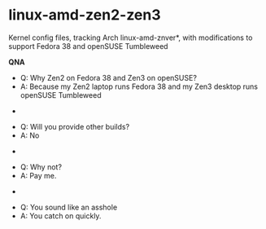 # linux-amd-zen2-zen3
Kernel config files, tracking Arch linux-amd-znver*, with modifications to support Fedora 38 and openSUSE Tumbleweed


____QNA____
* Q: Why Zen2 on Fedora 38 and Zen3 on openSUSE?
* A: Because my Zen2 laptop runs Fedora 38 and my Zen3 desktop runs openSUSE Tumbleweed

-

* Q: Will you provide other builds?
* A: No

-

* Q: Why not?
* A: Pay me.

-

* Q: You sound like an asshole
* A: You catch on quickly.
